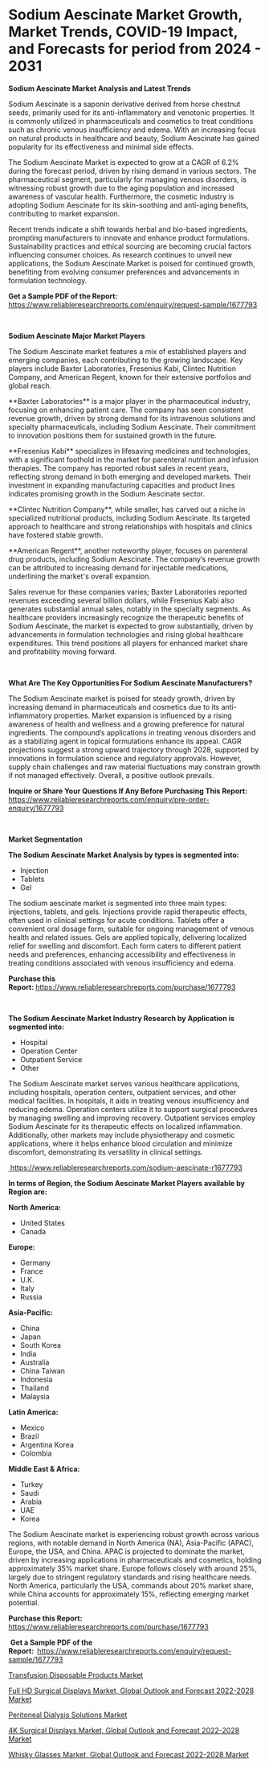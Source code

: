 <p><h1>Sodium Aescinate Market Growth, Market Trends, COVID-19 Impact, and Forecasts for period from 2024 - 2031</h1></p><p><strong>Sodium Aescinate Market Analysis and Latest Trends</strong></p>
<p><p>Sodium Aescinate is a saponin derivative derived from horse chestnut seeds, primarily used for its anti-inflammatory and venotonic properties. It is commonly utilized in pharmaceuticals and cosmetics to treat conditions such as chronic venous insufficiency and edema. With an increasing focus on natural products in healthcare and beauty, Sodium Aescinate has gained popularity for its effectiveness and minimal side effects.</p><p>The Sodium Aescinate Market is expected to grow at a CAGR of 6.2% during the forecast period, driven by rising demand in various sectors. The pharmaceutical segment, particularly for managing venous disorders, is witnessing robust growth due to the aging population and increased awareness of vascular health. Furthermore, the cosmetic industry is adopting Sodium Aescinate for its skin-soothing and anti-aging benefits, contributing to market expansion.</p><p>Recent trends indicate a shift towards herbal and bio-based ingredients, prompting manufacturers to innovate and enhance product formulations. Sustainability practices and ethical sourcing are becoming crucial factors influencing consumer choices. As research continues to unveil new applications, the Sodium Aescinate Market is poised for continued growth, benefiting from evolving consumer preferences and advancements in formulation technology.</p></p>
<p><strong>Get a Sample PDF of the Report:&nbsp;</strong> <a href="https://www.reliableresearchreports.com/enquiry/request-sample/1677793?utm_campaign=5&utm_medium=2&utm_source=Github&utm_content=ia&utm_term=14102024&utm_id=sodium-aescinate">https://www.reliableresearchreports.com/enquiry/request-sample/1677793</a></p>
<p>&nbsp;</p>
<p><strong>Sodium Aescinate Major Market Players</strong></p>
<p><p>The Sodium Aescinate market features a mix of established players and emerging companies, each contributing to the growing landscape. Key players include Baxter Laboratories, Fresenius Kabi, Clintec Nutrition Company, and American Regent, known for their extensive portfolios and global reach.</p><p>**Baxter Laboratories** is a major player in the pharmaceutical industry, focusing on enhancing patient care. The company has seen consistent revenue growth, driven by strong demand for its intravenous solutions and specialty pharmaceuticals, including Sodium Aescinate. Their commitment to innovation positions them for sustained growth in the future.</p><p>**Fresenius Kabi** specializes in lifesaving medicines and technologies, with a significant foothold in the market for parenteral nutrition and infusion therapies. The company has reported robust sales in recent years, reflecting strong demand in both emerging and developed markets. Their investment in expanding manufacturing capacities and product lines indicates promising growth in the Sodium Aescinate sector.</p><p>**Clintec Nutrition Company**, while smaller, has carved out a niche in specialized nutritional products, including Sodium Aescinate. Its targeted approach to healthcare and strong relationships with hospitals and clinics have fostered stable growth.</p><p>**American Regent**, another noteworthy player, focuses on parenteral drug products, including Sodium Aescinate. The company’s revenue growth can be attributed to increasing demand for injectable medications, underlining the market's overall expansion.</p><p>Sales revenue for these companies varies; Baxter Laboratories reported revenues exceeding several billion dollars, while Fresenius Kabi also generates substantial annual sales, notably in the specialty segments. As healthcare providers increasingly recognize the therapeutic benefits of Sodium Aescinate, the market is expected to grow substantially, driven by advancements in formulation technologies and rising global healthcare expenditures. This trend positions all players for enhanced market share and profitability moving forward.</p></p>
<p>&nbsp;</p>
<p><strong>What Are The Key Opportunities For Sodium Aescinate Manufacturers?</strong></p>
<p><p>The Sodium Aescinate market is poised for steady growth, driven by increasing demand in pharmaceuticals and cosmetics due to its anti-inflammatory properties. Market expansion is influenced by a rising awareness of health and wellness and a growing preference for natural ingredients. The compound’s applications in treating venous disorders and as a stabilizing agent in topical formulations enhance its appeal. CAGR projections suggest a strong upward trajectory through 2028, supported by innovations in formulation science and regulatory approvals. However, supply chain challenges and raw material fluctuations may constrain growth if not managed effectively. Overall, a positive outlook prevails.</p></p>
<p><strong>Inquire or Share Your Questions If Any Before Purchasing This Report:</strong> <a href="https://www.reliableresearchreports.com/enquiry/pre-order-enquiry/1677793?utm_campaign=5&utm_medium=2&utm_source=Github&utm_content=ia&utm_term=14102024&utm_id=sodium-aescinate">https://www.reliableresearchreports.com/enquiry/pre-order-enquiry/1677793</a></p>
<p>&nbsp;</p>
<p><strong>Market Segmentation</strong></p>
<p><strong>The Sodium Aescinate Market Analysis by types is segmented into:</strong></p>
<p><ul><li>Injection</li><li>Tablets</li><li>Gel</li></ul></p>
<p><p>The sodium aescinate market is segmented into three main types: injections, tablets, and gels. Injections provide rapid therapeutic effects, often used in clinical settings for acute conditions. Tablets offer a convenient oral dosage form, suitable for ongoing management of venous health and related issues. Gels are applied topically, delivering localized relief for swelling and discomfort. Each form caters to different patient needs and preferences, enhancing accessibility and effectiveness in treating conditions associated with venous insufficiency and edema.</p></p>
<p><strong>Purchase this Report:&nbsp;</strong><a href="https://www.reliableresearchreports.com/purchase/1677793?utm_campaign=5&utm_medium=2&utm_source=Github&utm_content=ia&utm_term=14102024&utm_id=sodium-aescinate">https://www.reliableresearchreports.com/purchase/1677793</a></p>
<p>&nbsp;</p>
<p><strong>The Sodium Aescinate Market Industry Research by Application is segmented into:</strong></p>
<p><ul><li>Hospital</li><li>Operation Center</li><li>Outpatient Service</li><li>Other</li></ul></p>
<p><p>The Sodium Aescinate market serves various healthcare applications, including hospitals, operation centers, outpatient services, and other medical facilities. In hospitals, it aids in treating venous insufficiency and reducing edema. Operation centers utilize it to support surgical procedures by managing swelling and improving recovery. Outpatient services employ Sodium Aescinate for its therapeutic effects on localized inflammation. Additionally, other markets may include physiotherapy and cosmetic applications, where it helps enhance blood circulation and minimize discomfort, demonstrating its versatility in clinical settings.</p></p>
<p><a href="https://www.reliableresearchreports.com/sodium-aescinate-r1677793?utm_campaign=5&utm_medium=2&utm_source=Github&utm_content=ia&utm_term=14102024&utm_id=sodium-aescinate">&nbsp;https://www.reliableresearchreports.com/sodium-aescinate-r1677793</a></p>
<p><strong>In terms of Region, the Sodium Aescinate Market Players available by Region are:</strong></p>
<p>
    <p> <strong> North America: </strong>
        <ul>
            <li>United States</li>
            <li>Canada</li>
        </ul>
        </p> 
    <p> <strong> Europe: </strong>
        <ul>
            <li>Germany</li>
            <li>France</li>
            <li>U.K.</li>
            <li>Italy</li>
            <li>Russia</li>
        </ul>
        </p> 
    <p> <strong> Asia-Pacific: </strong>
        <ul>
            <li>China</li>
            <li>Japan</li>
            <li>South Korea</li>
            <li>India</li>
            <li>Australia</li>
            <li>China Taiwan</li>
            <li>Indonesia</li>
            <li>Thailand</li>
            <li>Malaysia</li>
        </ul>
        </p> 
    <p> <strong> Latin America: </strong>
        <ul>
            <li>Mexico</li>
            <li>Brazil</li>
            <li>Argentina Korea</li>
            <li>Colombia</li>
        </ul>
        </p> 
    <p> <strong> Middle East & Africa: </strong>
        <ul>
            <li>Turkey</li>
            <li>Saudi</li>
            <li>Arabia</li>
            <li>UAE</li>
            <li>Korea</li>
        </ul>
    </p>
    </p>
<p><p>The Sodium Aescinate market is experiencing robust growth across various regions, with notable demand in North America (NA), Asia-Pacific (APAC), Europe, the USA, and China. APAC is projected to dominate the market, driven by increasing applications in pharmaceuticals and cosmetics, holding approximately 35% market share. Europe follows closely with around 25%, largely due to stringent regulatory standards and rising healthcare needs. North America, particularly the USA, commands about 20% market share, while China accounts for approximately 15%, reflecting emerging market potential.</p></p>
<p><strong>Purchase this Report: </strong><a href="https://www.reliableresearchreports.com/purchase/1677793?utm_campaign=5&utm_medium=2&utm_source=Github&utm_content=ia&utm_term=14102024&utm_id=sodium-aescinate">https://www.reliableresearchreports.com/purchase/1677793</a></p>
<p>&nbsp;<strong>Get a Sample PDF of the Report:&nbsp;&nbsp;</strong><a href="https://www.reliableresearchreports.com/enquiry/request-sample/1677793?utm_campaign=5&utm_medium=2&utm_source=Github&utm_content=ia&utm_term=14102024&utm_id=sodium-aescinate">https://www.reliableresearchreports.com/enquiry/request-sample/1677793</a></p>
<p><strong></strong></p>
<p><p><a href="https://github.com/NargisHussain75/Market-Research-Report-List-1/blob/main/transfusion-disposable-products-market.md?utm_campaign=5&utm_medium=2&utm_source=Github&utm_content=ia&utm_term=14102024&utm_id=sodium-aescinate">Transfusion Disposable Products Market</a></p><p><a href="https://www.linkedin.com/pulse/global-full-hd-surgical-displays-market-outlook-forecast-2022-2028-ahzse?utm_campaign=5&utm_medium=2&utm_source=Github&utm_content=ia&utm_term=14102024&utm_id=sodium-aescinate">Full HD Surgical Displays Market, Global Outlook and Forecast 2022-2028 Market</a></p><p><a href="https://github.com/AnnDiaz698/Market-Research-Report-List-1/blob/main/peritoneal-dialysis-solutions-market.md?utm_campaign=5&utm_medium=2&utm_source=Github&utm_content=ia&utm_term=14102024&utm_id=sodium-aescinate">Peritoneal Dialysis Solutions Market</a></p><p><a href="https://www.linkedin.com/pulse/4k-surgical-displays-market-global-outlook-forecast-2022-2028-c7jtf?trk=public_post_embed_feed-article-content&utm_campaign=5&utm_medium=2&utm_source=Github&utm_content=ia&utm_term=14102024&utm_id=sodium-aescinate">4K Surgical Displays Market, Global Outlook and Forecast 2022-2028 Market</a></p><p><a href="https://www.linkedin.com/pulse/driving-forces-global-whisky-glasses-market-outlook-forecast-xzapf?utm_campaign=5&utm_medium=2&utm_source=Github&utm_content=ia&utm_term=14102024&utm_id=sodium-aescinate">Whisky Glasses Market, Global Outlook and Forecast 2022-2028 Market</a></p></p>